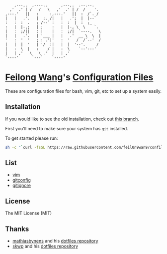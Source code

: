 
	    ,---,.  ,----..      ,---,.  .--.--.
	  ,'  .' | /   /   \   ,'  .' | /  /    '.
	,---.'   ||   :     :,---.'   ||  :  /`. /
	|   |   .'.   |  ;. /|   |   .';  |  |--`
	:   :  :  .   ; /--` :   :  :  |  :  ;_
	:   |  |-,;   | ;    :   |  |-, \  \    `.
	|   :  ;/||   : |    |   :  ;/|  `----.   \
	|   |   .'.   | '___ |   |   .'  __ \  \  |
	'   :  '  '   ; : .'|'   :  '   /  /`--'  /
	|   |  |  '   | '/  :|   |  |  '--'.     /
	|   :  \  |   :    / |   :  \    `--'---'
	|   | ,'   \   \ .'  |   | ,'
	`----'      `---`    `----'

# [Feilong Wang](http://feilongwang.org)'s [Configuration Files](https://github.com/feil0n9wan9/confiles)
These are configuration files for bash, vim, git, etc to set up a system easily.


## Installation
If you would like to see the old installation, check out [this branch](https://github.com/feil0n9wan9/confiles/tree/standby).

First you'll need to make sure your system has `git` installed.

To get started please run:
```bash
sh -c "`curl -fsSL https://raw.githubusercontent.com/feil0n9wan9/confiles/master/bootstrap.sh`"
```


## List
* [vim](https://github.com/feil0n9wan9/confiles/tree/master/vim)
* [gitconfig](https://github.com/feil0n9wan9/confiles/tree/master/gitconfig)
* [gitignore](https://github.com/feil0n9wan9/confiles/tree/master/gitignore)


## License
The MIT License (MIT)


## Thanks
* [mathiasbynens](https://mathiasbynens.be) and his [dotfiles repository](https://github.com/mathiasbynens/dotfiles)
* [skwp](http://yanpritzker.com) and his [dotfiles repository](https://github.com/skwp/dotfiles)

